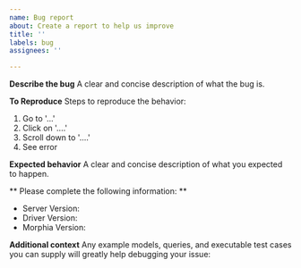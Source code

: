 ```yaml
---
name: Bug report
about: Create a report to help us improve
title: ''
labels: bug
assignees: ''

---
```


**Describe the bug**
A clear and concise description of what the bug is.

**To Reproduce**
Steps to reproduce the behavior:
1. Go to '...'
2. Click on '....'
3. Scroll down to '....'
4. See error

**Expected behavior**
A clear and concise description of what you expected to happen.

** Please complete the following information: **
 - Server Version:
 - Driver Version:
 - Morphia Version:

**Additional context**
Any example models, queries, and executable test cases you can supply will greatly help debugging your issue:
